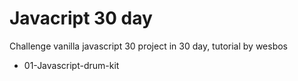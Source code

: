 # Javacript 30 day
Challenge vanilla javascript 30 project in 30 day, tutorial by wesbos

- 01-Javascript-drum-kit
